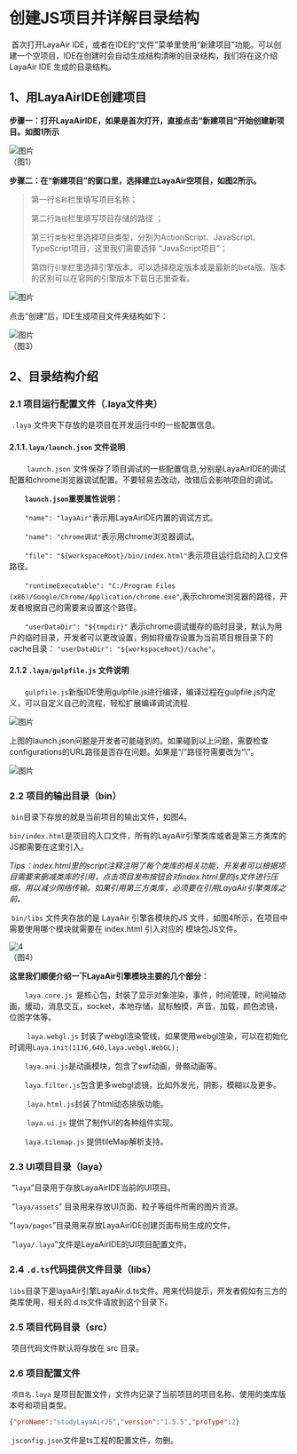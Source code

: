 # 创建JS项目并详解目录结构

 

​      首次打开LayaAir IDE，或者在IDE的“文件”菜单里使用“新建项目”功能。可以创建一个空项目，IDE在创建时会自动生成结构清晰的目录结构，我们将在这介绍 LayaAir IDE 生成的目录结构。



## 1、用LayaAirIDE创建项目

​    **步骤一：打开LayaAirIDE，如果是首次打开，直接点击“新建项目”开始创建新项目。如图1所示**

![图片](1.png) <br />（图1）



​    **步骤二：在“新建项目”的窗口里，选择建立LayaAir空项目，如图2所示。**

> 第一行`名称`栏里填写项目名称；
>
> 第二行`路径`栏里填写项目存储的路径 ；
>
> 第三行`类型`栏里选择项目类型，分别为ActionScript、JavaScript、TypeScript项目，这里我们需要选择 “JavaScript项目”；
>
> 第四行`引擎`栏里选择引擎版本。可以选择稳定版本或是最新的beta版。版本的区别可以在官网的引擎版本下载日志里查看。

![图片](2.png) <br />

点击“创建”后，IDE生成项目文件夹结构如下：

![图片](3.png)<br />（图3）



## 2、目录结构介绍

### 2.1 项目运行配置文件（.laya文件夹）

​    `.laya` 文件夹下存放的是项目在开发运行中的一些配置信息。

#### 2.1.1`.laya/launch.json` 文件说明

　　 `launch.json` 文件保存了项目调试的一些配置信息,分别是LayaAirIDE的调试配置和chrome浏览器调试配置。不要轻易去改动，改错后会影响项目的调试。

　　**`launch.json`重要属性说明：**

　　`"name": "layaAir"`表示用LayaAirIDE内置的调试方式。

　　`"name": "chrome调试"`表示用chrome浏览器调试。

　　`"file": "${workspaceRoot}/bin/index.html"`表示项目运行启动的入口文件路径。

　　`"runtimeExecutable": "C:/Program Files (x86)/Google/Chrome/Application/chrome.exe"`,表示chrome浏览器的路径，开发者根据自己的需要来设置这个路径。

　　`"userDataDir": "${tmpdir}"` 表示chrome调试缓存的临时目录，默认为用户的临时目录，开发者可以更改设置，例如将缓存设置为当前项目根目录下的cache目录： `"userDataDir": "${workspaceRoot}/cache"`。

#### 2.1.2  `.laya/gulpfile.js` 文件说明

　　`gulpfile.js`新版IDE使用gulpfile.js进行编译，编译过程在gulpfile.js内定义，可以自定义自己的流程，轻松扩展编译调试流程.



![图片](http://ldc.layabox.com/uploadfile/image/20161230/1483085141436949.png)

​    上图的launch.json问题是开发者可能碰到的。如果碰到以上问题，需要检查configurations的URL路径是否存在问题。如果是“/”路径符需要改为“\\”。

![图片](http://ldc.layabox.com/uploadfile/image/20161230/1483084947914795.png)

### 

### 2.2 项目的输出目录（bin）

​    `bin`目录下存放的就是当前项目的输出文件，如图4。

​    `bin/index.html`是项目的入口文件，所有的LayaAir引擎类库或者是第三方类库的JS都需要在这里引入。

​    *Tips：index.html里的script注释注明了每个类库的相关功能，开发者可以根据项目需要来删减类库的引用，点击项目发布按钮会对index.html里的js文件进行压缩，用以减少网络传输。如果引用第三方类库，必须要在引用LayaAir引擎类库之前。*

​    `bin/libs` 文件夹存放的是 LayaAir 引擎各模块的JS 文件，如图4所示，在项目中需要使用哪个模块就需要在 index.html 引入对应的 模块包JS文件。

![4](4.png) <br />（图4）

**这里我们顺便介绍一下LayaAir引擎模块主要的几个部分：**

　　`laya.core.js `是核心包，封装了显示对象渲染，事件，时间管理，时间轴动画，缓动，消息交互，socket，本地存储，鼠标触摸，声音，加载，颜色滤镜，位图字体等。

　　 `laya.webgl.js` 封装了webgl渲染管线，如果使用webgl渲染，可以在初始化时调用`Laya.init(1136,640,laya.webgl.WebGL);` 

　　`laya.ani.js`是动画模块，包含了swf动画，骨骼动画等。

　　`laya.filter.js`包含更多webgl滤镜，比如外发光，阴影，模糊以及更多。

　　 `laya.html.js`封装了html动态排版功能。

　　 `laya.ui.js` 提供了制作UI的各种组件实现。

　　`laya.tilemap.js` 提供tileMap解析支持。




### 2.3 UI项目目录（laya）

​     “`laya`”目录用于存放LayaAirIDE当前的UI项目。

​    “`laya/assets`” 目录用来存放UI页面、粒子等组件所需的图片资源。

​    “`laya/pages`”目录用来存放LayaAirIDE创建页面布局生成的文件。

​    “`laya/.laya`”文件是LayaAirIDE的UI项目配置文件。



### 2.4 `.d.ts`代码提供文件目录（libs）

 `libs`目录下是layaAir引擎LayaAir.d.ts文件。用来代码提示，开发者假如有三方的类库使用，相关的.d.ts文件请放到这个目录下。 



### 2.5 项目代码目录（src）

​    项目代码文件默认将存放在 src 目录。

 

### 2.6 项目配置文件

​    `项目名.laya` 是项目配置文件，文件内记录了当前项目的项目名称、使用的类库版本号和项目类型。

```json
{"proName":"studyLayaAirJS","version":"1.5.5","proType":2}
```
​    `jsconfig.json`文件是ts工程的配置文件，勿删。